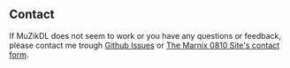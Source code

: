 ## Contact

If MuZikDL does not seem to work or you have any questions or feedback, please contact me trough [Github Issues](https://github.com/Marnix0810/muZikDL/issues/new) or [The Marnix 0810 Site's contact form](https://marnix0810.wordpress.com/contact/).

